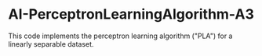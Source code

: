 # AI-PerceptronLearningAlgorithm-A3
This code implements the perceptron learning algorithm ("PLA") for a linearly separable dataset. 
